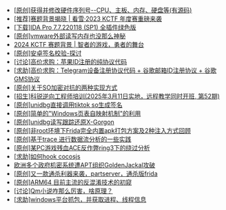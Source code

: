 + [[原创]获得并修改硬件序列号--CPU、主板、内存、硬盘等(有源码)](https://bbs.kanxue.com/thread-282756.htm)
+ [[推荐]赛题背景揭晓 | 看雪·2023 KCTF 年度赛重磅来袭](https://bbs.kanxue.com/thread-278530.htm)
+ [[下载]IDA Pro 7.7.220118 (SP1) 全插件绿色版](https://bbs.kanxue.com/thread-276531.htm)
+ [[原创]vmware外部读写内存也没那么神秘](https://bbs.kanxue.com/thread-284956.htm)
+ [2024 KCTF 赛题背景 | 智者的游戏，勇者的舞台](https://bbs.kanxue.com/thread-282865.htm)
+ [[原创]安卓签名校验-探讨](https://bbs.kanxue.com/thread-285647.htm)
+ [[讨论]高价求购：苹果ID注册的纯协议代码](https://bbs.kanxue.com/thread-285652.htm)
+ [[求助]高价求购：Telegram设备注册协议代码 + 谷歌邮箱ID注册协议 + 谷歌GMS协议](https://bbs.kanxue.com/thread-285651.htm)
+ [[原创]关于SO加密对抗的两种实现方式](https://bbs.kanxue.com/thread-285650.htm)
+ [[招生]科锐逆向工程师培训(2025年3月11日实地，远程教学同时开班, 第52期)](https://bbs.kanxue.com/thread-51839.htm)
+ [[原创]unidbg直接调用tiktok so生成签名](https://bbs.kanxue.com/thread-285623.htm)
+ [[原创]简单的"Windows页表自映射机制"的利用](https://bbs.kanxue.com/thread-285332.htm)
+ [[原创]unidbg读写跟踪还原X-Gorgon](https://bbs.kanxue.com/thread-285586.htm)
+ [[原创]非root环境下Frida完全内置apk打包方案及2种注入方式回顾](https://bbs.kanxue.com/thread-284482.htm)
+ [[原创]基于trace 进行数据流分析的一些实践](https://bbs.kanxue.com/thread-285243.htm)
+ [[原创]某PC游戏残血ACE反作弊ring3下的绕过分析](https://bbs.kanxue.com/thread-284667.htm)
+ [[求助]如何hook cocosjs](https://bbs.kanxue.com/thread-285475.htm)
+ [欧洲多个政府机密系统遭APT组织GoldenJackal攻破](https://bbs.kanxue.com/thread-283885.htm)
+ [[原创]又一款通杀利器来袭，partserver，通杀版frida](https://bbs.kanxue.com/thread-285628.htm)
+ [[原创]ARM64 目前主流的反混淆技术的初窥](https://bbs.kanxue.com/thread-285567.htm)
+ [[讨论]Qm小说咋那么厉害，啥原理？](https://bbs.kanxue.com/thread-285522.htm)
+ [[求助]windows平台抓包，并获取进程、线程信息](https://bbs.kanxue.com/thread-285545.htm)
